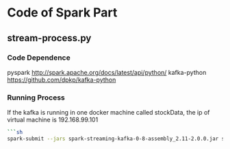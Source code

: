 # Code of Spark Part

## stream-process.py

### Code Dependence
pyspark         http://spark.apache.org/docs/latest/api/python/
kafka-python    https://github.com/dpkp/kafka-python


### Running Process
If the kafka is running in one docker machine called stockData, the ip of virtual machine is 192.168.99.101
```sh
```sh
spark-submit --jars spark-streaming-kafka-0-8-assembly_2.11-2.0.0.jar stream-processing.py stock-analyzer average-stock-price 192.168.99.101:9092
```